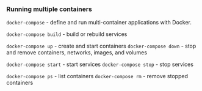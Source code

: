 ### Running multiple containers

`docker-compose` - define and run multi-container applications with Docker.

`docker-compose build` - build or rebuild services

`docker-compose up` - create and start containers
`docker-compose down` - stop and remove containers, networks, images, and volumes

`docker-compose start` - start services
`docker-compose stop` - stop services

`docker-compose ps` - list containers
`docker-compose rm` - remove stopped containers
